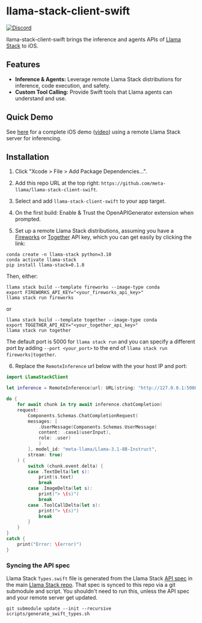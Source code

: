# llama-stack-client-swift

[![Discord](https://img.shields.io/discord/1257833999603335178)](https://discord.gg/llama-stack)

llama-stack-client-swift brings the inference and agents APIs of [Llama Stack](https://github.com/meta-llama/llama-stack) to iOS.

## Features

- **Inference & Agents:** Leverage remote Llama Stack distributions for inference, code execution, and safety.
- **Custom Tool Calling:**  Provide Swift tools that Llama agents can understand and use.

## Quick Demo
See [here](https://github.com/meta-llama/llama-stack-apps/tree/ios_demo/examples/ios_quick_demo/iOSQuickDemo) for a complete iOS demo ([video](https://drive.google.com/file/d/1HnME3VmsYlyeFgsIOMlxZy5c8S2xP4r4/view?usp=sharing)) using a remote Llama Stack server for inferencing.

## Installation

1. Click "Xcode > File > Add Package Dependencies...".

2. Add this repo URL at the top right: `https://github.com/meta-llama/llama-stack-client-swift`.

3. Select and add `llama-stack-client-swift` to your app target.

4. On the first build: Enable & Trust the OpenAPIGenerator extension when prompted.

5. Set up a remote Llama Stack distributions, assuming you have a [Fireworks](https://fireworks.ai/account/api-keys) or [Together](https://api.together.ai/) API key, which you can get easily by clicking the link:

```
conda create -n llama-stack python=3.10
conda activate llama-stack
pip install llama-stack=0.1.0
```
Then, either:
```
llama stack build --template fireworks --image-type conda
export FIREWORKS_API_KEY="<your_fireworks_api_key>"
llama stack run fireworks
```
or
```
llama stack build --template together --image-type conda
export TOGETHER_API_KEY="<your_together_api_key>"
llama stack run together
```

The default port is 5000 for `llama stack run` and you can specify a different port by adding `--port <your_port>` to the end of `llama stack run fireworks|together`.

6. Replace the `RemoteInference` url below with the your host IP and port:

```swift
import LlamaStackClient

let inference = RemoteInference(url: URL(string: "http://127.0.0.1:5000")!)

do {
    for await chunk in try await inference.chatCompletion(
    request:
        Components.Schemas.ChatCompletionRequest(
        messages: [
            .UserMessage(Components.Schemas.UserMessage(
            content: .case1(userInput),
            role: .user)
            )
        ], model_id: "meta-llama/Llama-3.1-8B-Instruct",
        stream: true)
    ) {
        switch (chunk.event.delta) {
        case .TextDelta(let s):
            print(s.text)
            break
        case .ImageDelta(let s):
            print("> \(s)")
            break
        case .ToolCallDelta(let s):
            print("> \(s)")
            break
        }
    }
}
catch {
    print("Error: \(error)")
}
```

### Syncing the API spec

Llama Stack `Types.swift` file is generated from the Llama Stack [API spec](https://github.com/meta-llama/llama-stack/blob/main/docs/resources/llama-stack-spec.yaml) in the main [Llama Stack repo](https://github.com/meta-llama/llama-stack). That spec is synced to this repo via a git submodule and script. You shouldn't need to run this, unless the API spec and your remote server get updated.

```
git submodule update --init --recursive
scripts/generate_swift_types.sh
```
